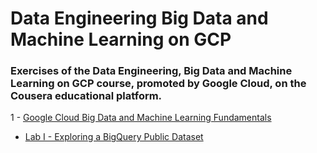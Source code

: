 # Data Engineering Big Data and Machine Learning on GCP

### Exercises of the Data Engineering, Big Data and Machine Learning on GCP course, promoted by Google Cloud, on the Cousera educational platform.

1 - [Google Cloud Big Data and Machine Learning Fundamentals](https://github.com/tmabgdata/Data-Engineering-Big-Data-and-Machine-Learning-on-GCP/tree/master/Google%20Cloud%20Big%20Data%20and%20Machine%20Learning%20Fundamentals)
  - [Lab I - Exploring a BigQuery Public Dataset](https://github.com/tmabgdata/Data-Engineering-Big-Data-and-Machine-Learning-on-GCP/tree/master/Google%20Cloud%20Big%20Data%20and%20Machine%20Learning%20Fundamentals/Lab%20Exploring%20a%20BigQuery%20Public%20Dataset)
